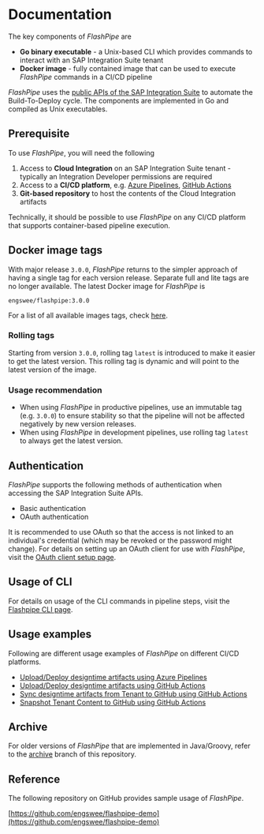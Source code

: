 # Documentation
The key components of _FlashPipe_ are
- **Go binary executable** - a Unix-based CLI which provides commands to interact with an SAP Integration Suite tenant
- **Docker image** - fully contained image that can be used to execute _FlashPipe_ commands in a CI/CD pipeline

_FlashPipe_ uses the [public APIs of the SAP Integration Suite](https://api.sap.com/package/CloudIntegrationAPI/odata) to automate the Build-To-Deploy cycle. The components are implemented in Go and compiled as Unix executables.

## Prerequisite
To use _FlashPipe_, you will need the following
1. Access to **Cloud Integration** on an SAP Integration Suite tenant - typically an Integration Developer permissions are required
2. Access to a **CI/CD platform**, e.g. [Azure Pipelines](https://azure.microsoft.com/en-us/services/devops/pipelines/), [GitHub Actions](https://github.com/features/actions)
3. **Git-based repository** to host the contents of the Cloud Integration artifacts

Technically, it should be possible to use _FlashPipe_ on any CI/CD platform that supports container-based pipeline execution.

## Docker image tags
With major release `3.0.0`, _FlashPipe_ returns to the simpler approach of having a single tag for each version release. Separate full and lite tags are no longer available.
The latest Docker image for _FlashPipe_ is

  `engswee/flashpipe:3.0.0`

For a list of all available images tags, check [here](https://hub.docker.com/r/engswee/flashpipe/tags).

### Rolling tags
Starting from version `3.0.0`, rolling tag `latest` is introduced to make it easier to get the latest version. This rolling tag is dynamic and will point to the latest version of the image.

### Usage recommendation
- When using _FlashPipe_ in productive pipelines, use an immutable tag (e.g. `3.0.0`) to ensure stability so that the pipeline will not be affected negatively by new version releases.
- When using _FlashPipe_ in development pipelines, use rolling tag `latest` to always get the latest version.

## Authentication
_FlashPipe_ supports the following methods of authentication when accessing the SAP Integration Suite APIs.
- Basic authentication
- OAuth authentication

It is recommended to use OAuth so that the access is not linked to an individual's credential (which may be revoked or the password might change). For details on setting up an OAuth client for use with _FlashPipe_, visit the [OAuth client setup page](oauth_client.md).

## Usage of CLI
For details on usage of the CLI commands in pipeline steps, visit the [Flashpipe CLI page](flashpipe-cli.md).

## Usage examples
Following are different usage examples of _FlashPipe_ on different CI/CD platforms.
- [Upload/Deploy designtime artifacts using Azure Pipelines](azure-pipelines-upload.md)
- [Upload/Deploy designtime artifacts using GitHub Actions](github-actions-upload.md)
- [Sync designtime artifacts from Tenant to GitHub using GitHub Actions](github-actions-sync.md)
- [Snapshot Tenant Content to GitHub using GitHub Actions](github-actions-snapshot.md)

## Archive
For older versions of _FlashPipe_ that are implemented in Java/Groovy, refer to the [archive](https://github.com/engswee/flashpipe/tree/archive) branch of this repository.

## Reference
The following repository on GitHub provides sample usage of _FlashPipe_.

[https://github.com/engswee/flashpipe-demo](https://github.com/engswee/flashpipe-demo)